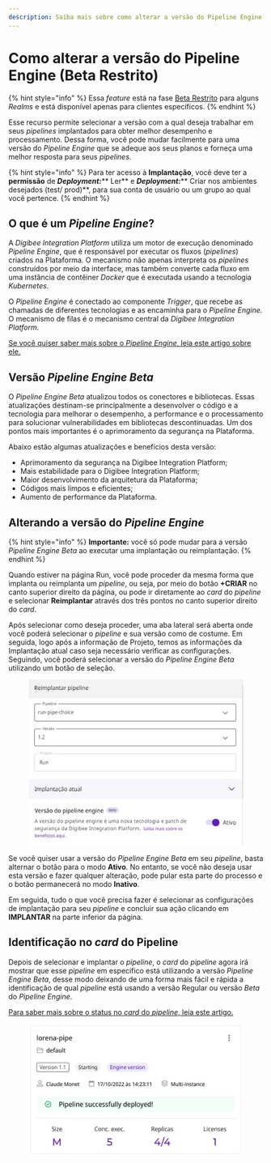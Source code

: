```yaml
---
description: Saiba mais sobre como alterar a versão do Pipeline Engine em seus pipelines.
---
```


# Como alterar a versão do Pipeline Engine (Beta Restrito)

{% hint style="info" %}
Essa _feature_ está na fase [Beta Restrito](https://docs.digibee.com/documentation/v/pt-br/geral/programa-beta) para alguns _Realms_ e está disponível apenas para clientes específicos.
{% endhint %}

Esse recurso permite selecionar a versão com a qual deseja trabalhar em seus _pipelines_ implantados para obter melhor desempenho e processamento. Dessa forma, você pode mudar facilmente para uma versão do _Pipeline Engine_ que se adeque aos seus planos e forneça uma melhor resposta para seus _pipelines_.

{% hint style="info" %}
Para ter acesso à **Implantação**, você deve ter a **permissão** de _**Deployment:**_** Ler** e _**Deployment:**_** Criar nos ambientes desejados (test/ prod)**, para sua conta de usuário ou um grupo ao qual você pertence.
{% endhint %}

## O que é um _Pipeline Engine_?

A _Digibee Integration Platform_ utiliza um motor de execução denominado _Pipeline Engine_, que é responsável por executar os fluxos (_pipelines_) criados na Plataforma. O mecanismo não apenas interpreta os _pipelines_ construídos por meio da interface, mas também converte cada fluxo em uma instância de contêiner _Docker_ que é executada usando a tecnologia _Kubernetes_.

O _Pipeline Engine_ é conectado ao componente _Trigger_, que recebe as chamadas de diferentes tecnologias e as encaminha para o _Pipeline Engine_. O mecanismo de filas é o mecanismo central da _Digibee Integration Platform_.

[Se você quiser saber mais sobre o _Pipeline Engine_, leia este artigo sobre ele.](https://docs.digibee.com/documentation/v/pt-br/plataforma/pipeline-engine)

## Versão _Pipeline Engine Beta_

O _Pipeline Engine Beta_ atualizou todos os conectores e bibliotecas. Essas atualizações destinam-se principalmente a desenvolver o código e a tecnologia para melhorar o desempenho, a performance e o processamento para solucionar vulnerabilidades em bibliotecas descontinuadas. Um dos pontos mais importantes é o aprimoramento da segurança na Plataforma.

Abaixo estão algumas atualizações e benefícios desta versão:

* Aprimoramento da segurança na  Digibee Integration Platform;
* Mais estabilidade para o Digibee Integration Platform;
* Maior desenvolvimento da arquitetura da Plataforma;
* Códigos mais limpos e eficientes;
* Aumento de performance da Plataforma.

## Alterando a versão do _Pipeline Engine_

{% hint style="info" %}
**Importante:** você só pode mudar para a versão _Pipeline Engine Beta_ ao executar uma implantação ou reimplantação.
{% endhint %}

Quando estiver na página Run, você pode proceder da mesma forma que implanta ou reimplanta um _pipeline_, ou seja, por meio do botão **+CRIAR** no canto superior direito da página, ou pode ir diretamente ao _card_ do _pipeline_ e selecionar **Reimplantar** através dos três pontos no canto superior direito do _card_.&#x20;

Após selecionar como deseja proceder, uma aba lateral será aberta onde você poderá selecionar o _pipeline_ e sua versão como de costume. Em seguida, logo após a informação de Projeto, temos as informações da Implantação atual caso seja necessário verificar as configurações. Seguindo, você poderá selecionar a versão do _Pipeline Engine Beta_ utilizando um botão de seleção.

<figure><img src="../../.gitbook/assets/Pipeline engine -ptbr.jpg" alt=""><figcaption></figcaption></figure>

Se você quiser usar a versão do _Pipeline Engine Beta_ em seu _pipeline_, basta alternar o botão para o modo **Ativo**. No entanto, se você não deseja usar esta versão e fazer qualquer alteração, pode pular esta parte do processo e o botão permanecerá no modo **Inativo**.

Em seguida, tudo o que você precisa fazer é selecionar as configurações de implantação para seu _pipeline_ e concluir sua ação clicando em **IMPLANTAR** na parte inferior da página.

## Identificação no _card_ do Pipeline

Depois de selecionar e implantar o _pipeline_, o _card_ do _pipeline_ agora irá mostrar que esse _pipeline_ em específico está utilizando a versão _Pipeline Engine Beta_, desse modo deixando de uma forma mais fácil e rápida a identificação de qual _pipeline_ está usando a versão Regular ou versão _Beta_ do _Pipeline Engine_.

[Para saber mais sobre o status no _card_ do _pipeline_, leia este artigo.](https://docs.digibee.com/documentation/v/pt-br/run/status-de-implantacao-do-pipeline)

<figure><img src="../../.gitbook/assets/Pipeline engine card.jpg" alt=""><figcaption></figcaption></figure>
